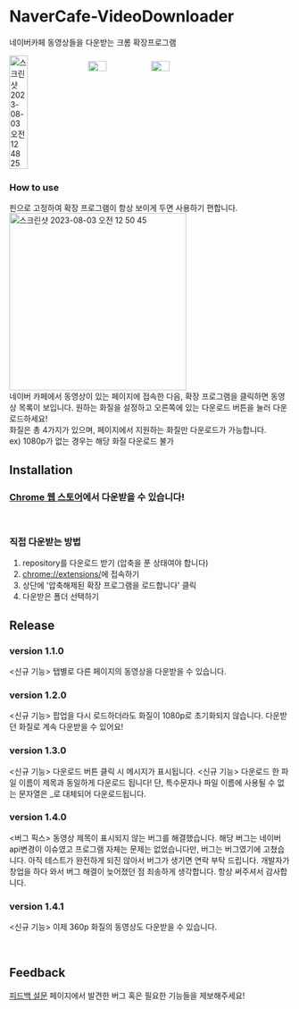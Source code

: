 # NaverCafe-VideoDownloader
네이버카페 동영상들을 다운받는 크롬 확장프로그램

<div style="display: flex;">
    <img style="width: 30%;" alt="스크린샷 2023-08-03 오전 12 48 25" src="https://github.com/Hangyeol-SSeo/NaverCafe-VideoDownloader/assets/52482199/a42a2904-99ad-4c41-9c3a-6878787f4991">
    <div style="margin-left: 30px;">
        <img style="width: 30%;" alt="스크린샷 2023-08-03 오전 12 49 47" src="https://github.com/Hangyeol-SSeo/NaverCafe-VideoDownloader/assets/52482199/d14a6bf8-9733-4e00-a504-f84c8619eb6f">
        <img style="width: 30%; margin-top: 10px;" alt="스크린샷 2023-08-03 오전 1 02 02" src="https://github.com/Hangyeol-SSeo/NaverCafe-VideoDownloader/assets/52482199/14394204-9d7b-48d4-b8ba-a6783b7a2e62">
    </div>
</div>

### How to use
핀으로 고정하여 확장 프로그램이 항상 보이게 두면 사용하기 편합니다. <br/>
<img width="317" alt="스크린샷 2023-08-03 오전 12 50 45" src="https://github.com/Hangyeol-SSeo/NaverCafe-VideoDownloader/assets/52482199/f746203e-a8cb-478b-8903-8206e874ceb6">
<br/>
네이버 카페에서 동영상이 있는 페이지에 접속한 다음, 확장 프로그램을 클릭하면 동영상 목록이 보입니다.
원하는 화질을 설정하고 오른쪽에 있는 다운로드 버튼을 눌러 다운로드하세요! <br/>
화질은 총 4가지가 있으며, 페이지에서 지원하는 화질만 다운로드가 가능합니다. <br/>
ex) 1080p가 없는 경우는 해당 화질 다운로드 불가
<br/>

## Installation
### [Chrome 웹 스토어](https://chrome.google.com/webstore/detail/navercafe-video-downloade/glclhpipfpfammoflcfnknnlddkgpdoe?utm_source=app-launcher&authuser=0)에서 다운받을 수 있습니다!
<br/>

### 직접 다운받는 방법
1. repository를 다운로드 받기 (압축을 푼 상태여야 합니다)
2. [chrome://extensions/](chrome://extensions/)에 접속하기
3. 상단에 '압축해제된 확장 프로그램을 로드합니다' 클릭
4. 다운받은 폴더 선택하기

## Release
### version 1.1.0
<신규 기능> 탭별로 다른 페이지의 동영상을 다운받을 수 있습니다.

### version 1.2.0
<신규 기능> 팝업을 다시 로드하더라도 화질이 1080p로 초기화되지 않습니다.
다운받던 화질로 계속 다운받을 수 있어요!

### version 1.3.0
<신규 기능> 다운로드 버튼 클릭 시 메시지가 표시됩니다.
<신규 기능> 다운로드 한 파일 이름이 제목과 동일하게 다운로드 됩니다!
단, 특수문자나 파일 이름에 사용될 수 없는 문자열은 _로 대체되어 다운로드됩니다.

### version 1.4.0
<버그 픽스> 동영상 제목이 표시되지 않는 버그를 해결했습니다.
해당 버그는 네이버 api변경이 이슈였고 프로그램 자체는 문제는 없었습니다만, 버그는 버그였기에 고쳤습니다.
아직 테스트가 완전하게 되진 않아서 버그가 생기면 연락 부탁 드립니다.
개발자가 창업을 하다 와서 버그 해결이 늦어졌던 점 죄송하게 생각합니다. 항상 써주셔서 감사합니다.

### version 1.4.1
<신규 기능> 이제 360p 화질의 동영상도 다운받을 수 있습니다.

<br/>

## Feedback
[피드백 설문](https://forms.gle/HdbKUMvxQDUXVCo67) 페이지에서 발견한 버그 혹은 필요한 기능들을 제보해주세요!

